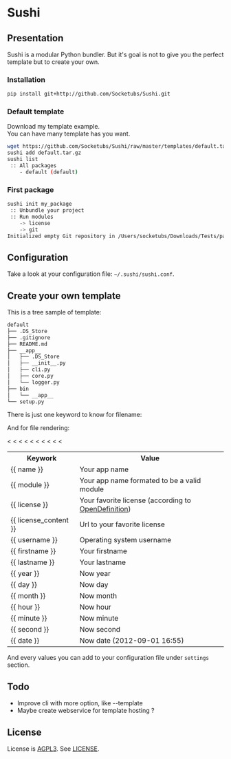 # Sushi

## Presentation

Sushi is a modular Python bundler. But it's goal is not to give you the perfect template but to create your own. 

### Installation

```bash
pip install git+http://github.com/Socketubs/Sushi.git
```

### Default template

Download my template example.  
You can have many template has you want.

```bash
wget https://github.com/Socketubs/Sushi/raw/master/templates/default.tar.gz
sushi add default.tar.gz
sushi list
 :: All packages
    - default (default)
```

### First package

```bash
sushi init my_package
 :: Unbundle your project
 :: Run modules
    -> license
    -> git
Initialized empty Git repository in /Users/socketubs/Downloads/Tests/panda/my_package/.git/
```

## Configuration

Take a look at your configuration file: ```~/.sushi/sushi.conf```.

## Create your own template

This is a tree sample of template:

```bash
default
├── .DS_Store
├── .gitignore
├── README.md
├── __app__
│   ├── .DS_Store
│   ├── __init__.py
│   ├── cli.py
│   ├── core.py
│   └── logger.py
├── bin
│   └── __app__
└── setup.py
```

There is just one keyword to know for filename:

And for file rendering:

<table>
  <tr>
    <th>Keywork</th><th>Value</th>
  </tr>
  <tr>
    <td>{{ name }}</td><td>Your app name</td>
  </tr>
  <tr>
    <td>{{ module }}</td><td>Your app name formated to be a valid module</td>
  </tr>
  <tr>
    <td>{{ license }}</td><td>Your favorite license (according to <a href="http://licenses.opendefinition.org/licenses/groups/all.json">OpenDefinition</a>)</td>
  </tr>
  	<td>{{ license_content }}</td><td>Url to your favorite license</td>
  <tr>
    <td>{{ username }}</td><td>Operating system username</td><
  </tr>
  <tr>
    <td>{{ firstname }}</td><td>Your firstname</td><
  </tr>
  <tr>
    <td>{{ lastname }}</td><td>Your lastname</td><
  </tr>
  <tr>
    <td>{{ year }}</td><td>Now year</td><
  </tr>
  <tr>
    <td>{{ day }}</td><td>Now day</td><
  </tr>
  <tr>
    <td>{{ month }}</td><td>Now month</td><
  </tr>
  <tr>
    <td>{{ hour }}</td><td>Now hour</td><
  </tr>
  <tr>
    <td>{{ minute }}</td><td>Now minute</td><
  </tr>
  <tr>
    <td>{{ second }}</td><td>Now second</td><
  </tr>
  <tr>
    <td>{{ date }}</td><td>Now date (2012-09-01 16:55)</td><
  </tr>
</table>

And every values you can add to your configuration file under ``settings`` section.

Todo
----

* Improve cli with more option, like --template
* Maybe create webservice for template hosting ?

License
-------

License is [AGPL3][2]. See [LICENSE][3].

[1]: http://jinja.pocoo.org
[2]: http://www.gnu.org/licenses/agpl.html
[3]: https://raw.github.com/Socketubs/Sushi/master/LICENSE
